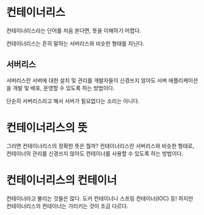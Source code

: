# 컨테이너리스

컨테이너리스라는 단어를 처음 본다면, 뜻을 이해하기 어렵다.

컨테이너리스는 흔히 말하는 서버리스와 비슷한 형태를 지닌다.

## 서버리스

서버리스란 서버에 대한 설치 및 관리를 개발자들이 신경쓰지 않아도 서버 애플리케이션을 개발 및 배포, 운영할 수 있도록 하는 방법이다.

단순히 서버리스라고 해서 서버가 필요없다는 소리는 아니다.

# 컨테이너리스의 뜻

그러면 컨테이너리스의 정확한 뜻은 뭘까? 컨테이너리스란 서버리스와 비슷한 형태로, 컨테이너의 관리를 신경쓰지 않아도 컨테이너를 사용할 수 있도록 하는 방법이다.

# 컨테이너리스의 컨테이너

컨테이너라고 불리는 것들은 많다. 도커 컨테이너나 스프링 컨테이너(IOC) 등! 하지만 컨테이너리스의 컨테이너는 가리키는 것이 조금 다르다.